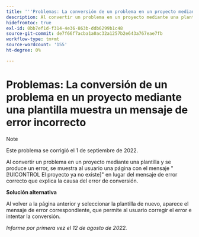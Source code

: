 ```yaml
---
title: '''Problemas: La conversión de un problema en un proyecto mediante una plantilla muestra un mensaje de error incorrecto"'
description: Al convertir un problema en un proyecto mediante una plantilla y encontrar un error, se muestra al usuario una página con el mensaje El proyecto ya no existe en lugar del mensaje de error correcto que explica la causa del error de conversión.
hidefromtoc: true
exl-id: 0bb7ef1d-f314-4e36-863b-ddb6299b1c48
source-git-commit: de7f66f7acba1a0ac32a1257b2e643a767eae7fb
workflow-type: tm+mt
source-wordcount: '155'
ht-degree: 0%

---
```


# Problemas: La conversión de un problema en un proyecto mediante una plantilla muestra un mensaje de error incorrecto

>[!NOTE]
>
>Este problema se corrigió el 1 de septiembre de 2022.

Al convertir un problema en un proyecto mediante una plantilla y se produce un error, se muestra al usuario una página con el mensaje &quot;[!UICONTROL El proyecto ya no existe]&quot; en lugar del mensaje de error correcto que explica la causa del error de conversión.

**Solución alternativa**

Al volver a la página anterior y seleccionar la plantilla de nuevo, aparece el mensaje de error correspondiente, que permite al usuario corregir el error e intentar la conversión.

_Informe por primera vez el 12 de agosto de 2022._
